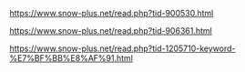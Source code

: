 https://www.snow-plus.net/read.php?tid-900530.html

https://www.snow-plus.net/read.php?tid-906361.html

https://www.snow-plus.net/read.php?tid-1205710-keyword-%E7%BF%BB%E8%AF%91.html